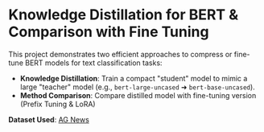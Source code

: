 # Knowledge Distillation for BERT & Comparison with Fine Tuning

This project demonstrates two efficient approaches to compress or fine-tune BERT models for text classification tasks:

- **Knowledge Distillation**: Train a compact "student" model to mimic a large "teacher" model (e.g., `bert-large-uncased` ➜ `bert-base-uncased`).
- **Method Comparison**: Compare distilled model with fine-tuning version (Prefix Tuning & LoRA)

**Dataset Used**: [AG News](https://huggingface.co/datasets/ag_news)
